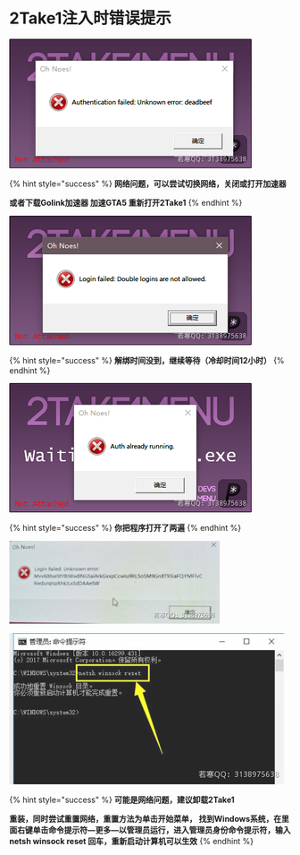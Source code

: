 # 2Take1注入时错误提示

![](<../../.gitbook/assets/image (10) (1).png>)

{% hint style="success" %}
**网络问题，可以尝试切换网络，关闭或打开加速器**

**或者下载Golink加速器 加速GTA5 重新打开2Take1**
{% endhint %}

![](<../../.gitbook/assets/image (17) (1) (1).png>)

{% hint style="success" %}
**解绑时间没到，继续等待（冷却时间12小时）**
{% endhint %}

![](<../../.gitbook/assets/image (58) (1) (1).png>)

{% hint style="success" %}
**你把程序打开了两遍**
{% endhint %}

![](<../../.gitbook/assets/image (55) (1) (1) (1).png>)

![](<../../.gitbook/assets/image (44) (1) (1) (1).png>)

{% hint style="success" %}
**可能是网络问题，建议卸载2Take1**

**重装，同时尝试重置网络，重置方法为单击开始菜单， 找到Windows系统，在里面右键单击命令提示符—更多—以管理员运行，进入管理员身份命令提示符，输入netsh winsock reset 回车，重新启动计算机可以生效**
{% endhint %}
